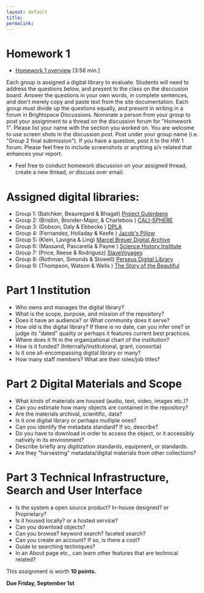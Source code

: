 ```yaml
---
layout: default
title: 
permalink:
---
```


<h1> Homework 1</h1>

- [Homework 1 overview](https://youtu.be/MKi1HaGps38) [3:56 min.] 

Each group is assigned a digital library to evaluate. Students will need to address the questions below, and present to the class on the disccusion board. Answer the questions in your own words, in complete sentences, and don't merely copy and paste text from the site documentation. Each group must divide up the questions equally, and present in writing in a forum in Brightspace Discussions. Nominate a person from your group to post your assignment to a thread on the discussion forum for &quot;Homework 1&quot;. Please list your name with the section you worked on. You are welcome to use screen shots in the discussion post. Post under your group name (i.e. &quot;Group 2 final submission&quot;). If you have a question, post it to the HW 1 forum. Please feel free to include screenshots or anything a/v related that enhances your report.

- Feel free to conduct homework discussion on your assigned thread, create a new thread, or discuss over email. 

# Assigned digital libraries: 

- Group 1: (Batchker, Beauregard &amp; Bhagat)  [Project Gutenberg](https://www.gutenberg.org/)
- Group 2: (Brisbin, Bronder-Major, &amp; Charlebois ) [CALI-SPHERE](http://calisphere.cdlib.org/)
- Group 3: (Dobson, Daly &amp; Ebbecke ) [DPLA](https://dp.la/)
- Group 4: (Fernandez, Holladay  &amp; Keefe ) [Jacob's Pillow](https://archives.jacobspillow.org/)
- Group 5: (Klein, Lavigna &amp; Ling) [Marcel Breuer Digital Archive](https://breuer.syr.edu/)
- Group 6: (Massand, Pascarella &amp; Payne ) [Science History Institute](https://digital.sciencehistory.org/)
- Group 7: (Price, Reese &amp; Rodriguez) [SlaveVoyages](https://www.slavevoyages.org/)
- Group 8: (Rothman, Simonds &amp; Stowell) [Perseus Digital Library](http://www.perseus.tufts.edu/) 
- Group 9: (Thompson, Watson &amp; Wells ) [The Story of the Beautiful](http://www.perseus.tufts.edu/)

# Part 1 Institution

- Who owns and manages the digital library?
- What is the scope, purpose, and mission of the repository?
- Does it have an audience? or What community does it serve?
- How old is the digital library? If there is no date, can you infer one? or judge its "dated" quality or perhaps it features current best practices.
- Where does it fit in the organizational chart of the institution?
- How is it funded? (Internally/institutional, grant, consortia)
- Is it one all-encompassing digital library or many?
- How many staff members? What are their roles/job titles?


# Part 2 Digital Materials and Scope

- What kinds of materials are housed (audio, text, video, images etc.)?
- Can you estimate how many objects are contained in the repository?
- Are the materials archival, scientific, data?
- Is it one digital library or perhaps multiple ones? 
- Can you identify the metadata standard? If so, describe?
- Do you have to download in order to access the object, or it accessibly natively in its environment?
- Describe briefly any digitization standards, equipment, or standards. 
- Are they &quot;harvesting&quot; metadata/digital materials from other collections?


# Part 3 Technical Infrastructure, Search and User Interface

- Is the system a open source product? In-house designed? or Proprietary?
- Is it housed locally? or a hosted service?
- Can you download objects?
- Can you browse? keyword search? faceted search?
- Can you create an account? If so, is there a cost?
- Guide to searching techniques?
- In an About page etc., can learn other features that are technical related?

This assignment is worth **10 points.**

**Due Friday, September 1st** 